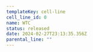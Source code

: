 ```yaml
---
templateKey: cell-line
cell_line_id: 0
name: WTC
status: released
date: 2024-02-27T23:13:35.356Z
parental_line: ""
---
```

